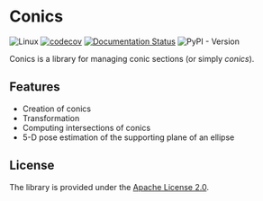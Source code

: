 # Conics

![Linux](https://github.com/sergiud/conics/actions/workflows/linux.yml/badge.svg)
[![codecov](https://codecov.io/gh/sergiud/conics/graph/badge.svg?token=89OIQDFWHV)](https://codecov.io/gh/sergiud/conics)
[![Documentation Status](https://readthedocs.org/projects/conics/badge/?version=latest)](https://conics.readthedocs.io/en/latest/?badge=latest)
![PyPI - Version](https://img.shields.io/pypi/v/conics)


Conics is a library for managing conic sections (or simply *conics*).

## Features

* Creation of conics
* Transformation
* Computing intersections of conics
* 5-D pose estimation of the supporting plane of an ellipse

## License

The library is provided under the [Apache License 2.0](http://www.apache.org/licenses/LICENSE-2.0).
